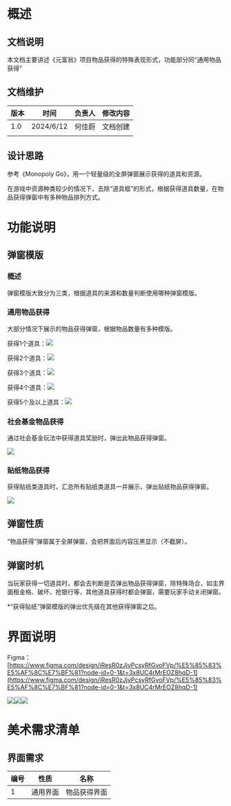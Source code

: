 # 概述
## 文档说明
本文档主要讲述《元富翁》项目物品获得的特殊表现形式，功能部分同“通用物品获得”

## 文档维护
| 版本 | 时间 | 负责人 | 修改内容 |
| --- | --- | --- | --- |
| 1.0 | 2024/6/12 | 何佳蔚 | 文档创建 |
|  |  |  |  |




## 设计思路
参考《Monopoly Go》，用一个轻量级的全屏弹窗展示获得的道具和资源。

在游戏中资源种类较少的情况下，去除“道具框”的形式，根据获得道具数量，在物品获得弹窗中有多种物品排列方式。



# 功能说明
## 弹窗模版
### 概述
弹窗模版大致分为三类，根据道具的来源和数量判断使用哪种弹窗模版。

### 通用物品获得
大部分情况下展示的物品获得弹窗，根据物品数量有多种模版。

获得1个道具：![](https://cdn.nlark.com/yuque/0/2024/png/43256847/1718176139738-856fb1a0-1c5c-4def-b347-39af0be3ebb8.png)

获得2个道具：![](https://cdn.nlark.com/yuque/0/2024/png/43256847/1718183767089-e7522586-a102-4c2a-8eb7-f199d6dd3b42.png)

获得3个道具：![](https://cdn.nlark.com/yuque/0/2024/png/43256847/1718183791007-2c808f30-0104-4867-83d9-493f0ae1a1b0.png)

获得4个道具：![](https://cdn.nlark.com/yuque/0/2024/png/43256847/1718183842020-314a678a-3c3e-4e50-91f8-9f1d3c7a4f2c.png)

获得5个及以上道具：![](https://cdn.nlark.com/yuque/0/2024/png/43256847/1718183864063-2e0daf0c-2a29-4fa0-9332-382c1046bd44.png)

### 社会基金物品获得
通过社会基金玩法中获得道具奖励时，弹出此物品获得弹窗。

![](https://cdn.nlark.com/yuque/0/2024/png/43256847/1718176159450-73c63ea0-9727-4e11-8b68-6dadd50ab749.png)

### 贴纸物品获得
获得贴纸类道具时，汇总所有贴纸类道具一并展示，弹出贴纸物品获得弹窗。

![](https://cdn.nlark.com/yuque/0/2024/png/43256847/1718176473269-1e466db4-cf9d-4e83-89e4-9dff3602db51.png)



## 弹窗性质
“物品获得”弹窗属于全屏弹窗，会把界面后内容压黑显示（不截屏）。

## 弹窗时机
当玩家获得一切道具时，都会去判断是否弹出物品获得弹窗，除特殊场合，如主界面租金格、破坏、抢银行等，其他道具获得时都会弹窗，需要玩家手动关闭弹窗。

*“获得贴纸”弹窗模版的弹出优先级在其他获得弹窗之后。

# 界面说明
Figma：[https://www.figma.com/design/iResR0zJjvPcsyRfGvoFVp/%E5%85%83%E5%AF%8C%E7%BF%81?node-id=0-1&t=3x8UC4rMrEOZ8hqD-1](https://www.figma.com/design/iResR0zJjvPcsyRfGvoFVp/%E5%85%83%E5%AF%8C%E7%BF%81?node-id=0-1&t=3x8UC4rMrEOZ8hqD-1)

![](https://cdn.nlark.com/yuque/0/2024/png/43256847/1718162919073-e597830c-551d-4790-8869-48ef91d8a458.png)![](https://cdn.nlark.com/yuque/0/2024/png/43256847/1718163592798-89fe5985-2fd1-4295-9033-fbd1284102a4.png)![](https://cdn.nlark.com/yuque/0/2024/png/43256847/1718163555919-a9a1e6a1-fa6a-4cad-8c21-9eb132047e68.png)

# 美术需求清单
## 界面需求
| 编号 | 性质 | 名称 |
| --- | --- | --- |
| 1 | 通用界面 | 物品获得界面 |


